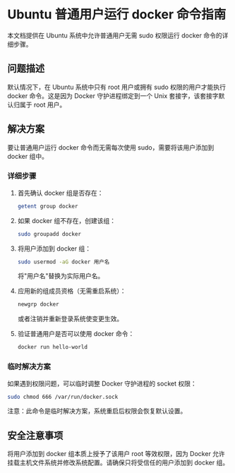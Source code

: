 # Ubuntu 普通用户运行 docker 命令指南

本文档提供在 Ubuntu 系统中允许普通用户无需 sudo 权限运行 docker 命令的详细步骤。

## 问题描述

默认情况下，在 Ubuntu 系统中只有 root 用户或拥有 sudo 权限的用户才能执行 docker 命令。这是因为 Docker 守护进程绑定到一个 Unix 套接字，该套接字默认归属于 root 用户。

## 解决方案

要让普通用户运行 docker 命令而无需每次使用 sudo，需要将该用户添加到 docker 组中。

### 详细步骤

1. 首先确认 docker 组是否存在：
   ```bash
   getent group docker
   ```

2. 如果 docker 组不存在，创建该组：
   ```bash
   sudo groupadd docker
   ```

3. 将用户添加到 docker 组：
   ```bash
   sudo usermod -aG docker 用户名
   ```
   将"用户名"替换为实际用户名。

4. 应用新的组成员资格（无需重启系统）：
   ```bash
   newgrp docker
   ```
   或者注销并重新登录系统使变更生效。

5. 验证普通用户是否可以使用 docker 命令：
   ```bash
   docker run hello-world
   ```

### 临时解决方案

如果遇到权限问题，可以临时调整 Docker 守护进程的 socket 权限：
```bash
sudo chmod 666 /var/run/docker.sock
```
注意：此命令是临时解决方案，系统重启后权限会恢复默认设置。

## 安全注意事项

将用户添加到 docker 组本质上授予了该用户 root 等效权限，因为 Docker 允许挂载主机文件系统并修改系统配置。请确保只将受信任的用户添加到 docker 组。